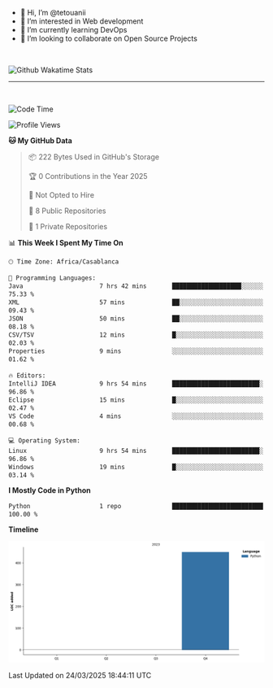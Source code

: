 - 👋 Hi, I’m @tetouanii
- 👀 I’m interested in Web development
- 🌱 I’m currently learning DevOps
- 💞️ I’m looking to collaborate on Open Source Projects

<br/>


![Github Wakatime Stats](https://github-readme-stats.vercel.app/api/wakatime/?username=@walidbosso&layout=compact&&theme=default&link="https://www.github.com/USERNAME/") 

--- 

<br/>


  
<!--START_SECTION:waka-->
![Code Time](http://img.shields.io/badge/Code%20Time-334%20hrs%201%20min-blue)

![Profile Views](http://img.shields.io/badge/Profile%20Views-0-blue)

**🐱 My GitHub Data** 

> 📦 222 Bytes Used in GitHub's Storage 
 > 
> 🏆 0 Contributions in the Year 2025
 > 
> 🚫 Not Opted to Hire
 > 
> 📜 8 Public Repositories 
 > 
> 🔑 1 Private Repositories 
 > 
📊 **This Week I Spent My Time On** 

```text
🕑︎ Time Zone: Africa/Casablanca

💬 Programming Languages: 
Java                     7 hrs 42 mins       ███████████████████░░░░░░   75.33 % 
XML                      57 mins             ██░░░░░░░░░░░░░░░░░░░░░░░   09.43 % 
JSON                     50 mins             ██░░░░░░░░░░░░░░░░░░░░░░░   08.18 % 
CSV/TSV                  12 mins             █░░░░░░░░░░░░░░░░░░░░░░░░   02.03 % 
Properties               9 mins              ░░░░░░░░░░░░░░░░░░░░░░░░░   01.62 % 

🔥 Editors: 
IntelliJ IDEA            9 hrs 54 mins       ████████████████████████░   96.86 % 
Eclipse                  15 mins             █░░░░░░░░░░░░░░░░░░░░░░░░   02.47 % 
VS Code                  4 mins              ░░░░░░░░░░░░░░░░░░░░░░░░░   00.68 % 

💻 Operating System: 
Linux                    9 hrs 54 mins       ████████████████████████░   96.86 % 
Windows                  19 mins             █░░░░░░░░░░░░░░░░░░░░░░░░   03.14 % 
```

**I Mostly Code in Python** 

```text
Python                   1 repo              █████████████████████████   100.00 % 
```



**Timeline**

![Lines of Code chart](https://raw.githubusercontent.com/tetouanii/tetouanii/main/assets/bar_graph.png)


 Last Updated on 24/03/2025 18:44:11 UTC
<!--END_SECTION:waka-->
